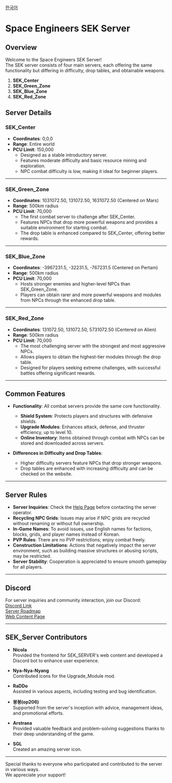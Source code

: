 [한국어](README.MD)
# Space Engineers SEK Server

## Overview

Welcome to the Space Engineers SEK Server!  
The SEK server consists of four main servers, each offering the same functionality but differing in difficulty, drop tables, and obtainable weapons.

1. **SEK_Center**
2. **SEK_Green_Zone**
3. **SEK_Blue_Zone**
4. **SEK_Red_Zone**

## Server Details

### **SEK_Center**
- **Coordinates**: 0,0,0  
- **Range**: Entire world  
- **PCU Limit**: 150,000  
  - Designed as a stable introductory server.  
  - Features moderate difficulty and basic resource mining and exploration.  
  - NPC combat difficulty is low, making it ideal for beginner players.

---

### **SEK_Green_Zone**
- **Coordinates**: 1031072.50, 131072.50, 1631072.50 (Centered on Mars)  
- **Range**: 500km radius  
- **PCU Limit**: 70,000  
  - The first combat server to challenge after SEK_Center.  
  - Features NPCs that drop more powerful weapons and provides a suitable environment for starting combat.  
  - The drop table is enhanced compared to SEK_Center, offering better rewards.

---

### **SEK_Blue_Zone**
- **Coordinates**: -3967231.5, -32231.5, -767231.5 (Centered on Pertam)  
- **Range**: 500km radius  
- **PCU Limit**: 70,000  
  - Hosts stronger enemies and higher-level NPCs than SEK_Green_Zone.  
  - Players can obtain rarer and more powerful weapons and modules from NPCs through the enhanced drop table.  

---

### **SEK_Red_Zone**
- **Coordinates**: 131072.50, 131072.50, 5731072.50 (Centered on Alien)  
- **Range**: 500km radius  
- **PCU Limit**: 70,000  
  - The most challenging server with the strongest and most aggressive NPCs.  
  - Allows players to obtain the highest-tier modules through the drop table.  
  - Designed for players seeking extreme challenges, with successful battles offering significant rewards.  

---

## Common Features

- **Functionality**: All combat servers provide the same core functionality.  
  - **Shield System**: Protects players and structures with defensive shields.  
  - **Upgrade Modules**: Enhances attack, defense, and thruster efficiency, up to level 10.  
  - **Online Inventory**: Items obtained through combat with NPCs can be stored and downloaded across servers.  

- **Differences in Difficulty and Drop Tables**:  
  - Higher difficulty servers feature NPCs that drop stronger weapons.  
  - Drop tables are enhanced with increasing difficulty and can be checked on the website.

---

## Server Rules

- **Server Inquiries**: Check the [Help Page](https://github.com/snowmuffin/SEK_Server/wiki/%EC%9C%A0%EC%A0%80-%EB%AA%85%EB%A0%B9%EC%96%B4) before contacting the server operator.  
- **Recycling NPC Grids**: Issues may arise if NPC grids are recycled without renaming or without full ownership.  
- **In-Game Names**: To avoid issues, use English names for factions, blocks, grids, and player names instead of Korean.  
- **PVP Rules**: There are no PVP restrictions; enjoy combat freely.  
- **Construction Limitations**: Actions that negatively impact the server environment, such as building massive structures or abusing scripts, may be restricted.  
- **Server Stability**: Cooperation is appreciated to ensure smooth gameplay for all players.  

---

## Discord

For server inquiries and community interaction, join our Discord:  
[Discord Link](https://discord.gg/WJqeXfv6M9)  
[Server Roadmap](https://successful-airboat-f57.notion.site/10575e0bd20580e5b476dd6cb2dcd47e?v=3955b1d0efc74980b8cb51a306cbaf71)  
[Web Content Page](https://se.snowmuffingame.com)

---

## SEK_Server Contributors

- **Nicola**  
  Provided the frontend for SEK_SERVER's web content and developed a Discord bot to enhance user experience.

- **Nya-Nya-Nyang**  
  Contributed icons for the Upgrade_Module mod.

- **RaDDo**  
  Assisted in various aspects, including testing and bug identification.

- **붕붕(op206)**  
  Supported from the server's inception with advice, management ideas, and promotional efforts.

- **Arstraea**  
  Provided valuable feedback and problem-solving suggestions thanks to their deep understanding of the game.

- **SGL**  
  Created an amazing server icon.

---

Special thanks to everyone who participated and contributed to the server in various ways.  
We appreciate your support!
